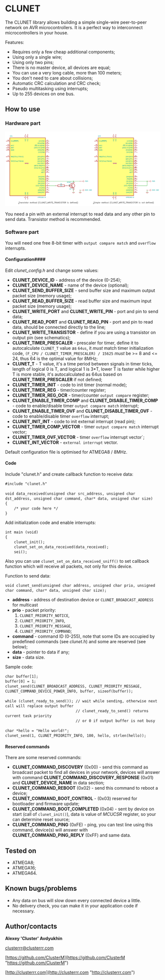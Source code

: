 # CLUNET

The CLUNET library allows building a simple single-wire peer-to-peer network on AVR microcontrollers. It is a perfect way to interconnect microcontrollers in your house.

Features:

* Requires only a few cheap additional components;
* Using only a single wire;
* Using only two pins;
* There is no master device, all devices are equal;
* You can use a very long cable, more than 100 meters;
* You don't need to care about collisions;
* Automatic CRC calculation and CRC check;
* Pseudo multitasking using interrupts;
* Up to 255 devices on one bus.


## How to use

### Hardware part

![Sample schematic](images/sample-schematic.png)

You need a pin with an external interrupt to read data and any other pin to send data. Transistor method is recommended. 


### Software part

You will need one free 8-bit timer with `output compare match` and `overflow` interrupts.


#### Configuration####

Edit *clunet\_config.h* and change some values:

* **CLUNET\_DEVICE\_ID** - address of the device (0-254);
* **CLUNET\_DEVICE\_NAME** - name of the device (optional);
* **CLUNET\_SEND\_BUFFER\_SIZE** - send buffer size and maximum output packet size (memory usage);
* **CLUNET\_READ\_BUFFER\_SIZE** - read buffer size and maximum input packet size (memory usage);
* **CLUNET\_WRITE\_PORT** and **CLUNET\_WRITE\_PIN** - port and pin to send data;
* **CLUNET\_READ\_PORT** and **CLUNET\_READ\_PIN** - port and pin to read data, should be connected directly to the line;
* **CLUNET\_WRITE\_TRANSISTOR** - define if you are using a transistor on output pin (see schematics);
* **CLUNET\_TIMER\_PRESCALER** - prescaler for timer, define it to autocalculate `CLUNET_T` value as `64us`, it *must* match timer initialization code, `(F_CPU / CLUNET_TIMER_PRESCALER) / 15625` *must* be >= 8 and <= 24, thus 64 is the optimal value for 8MHz;
* **CLUNET\_T** - T value, it's a time period between signals in timer ticks, length of logical 0 is T, and logical 1 is 3\*T, lower T is faster while higher T is more stable, it's autocalculated as 64us based on **CLUNET\_TIMER\_PRESCALER** if not defined;
* **CLUNET\_TIMER\_INIT** - code to init timer (normal mode);
* **CLUNET\_TIMER\_REG** - timer/counter register;
* **CLUNET\_TIMER\_REG\_OCR** - timer/counter `output compare` register;
* **CLUNET\_ENABLE\_TIMER\_COMP** and **CLUNET\_DISABLE\_TIMER\_COMP** - code to enable/disable timer `output compare match` interrupt;
* **CLUNET\_ENABLE\_TIMER\_OVF** and **CLUNET\_DISABLE\_TIMER\_OVF** - code to enable/disable timer `overflow` interrupt;
* **CLUNET\_INIT\_INT** - code to init external interrupt (read pin);
* **CLUNET\_TIMER\_COMP\_VECTOR** - timer `output compare match` interrupt vector;
* **CLUNET\_TIMER\_OVF\_VECTOR** - timer `overflow` interrupt vector`;
* **CLUNET\_INT\_VECTOR** - `external interrupt` vector.

Default configuration file is optimised for ATMEGA8 / 8MHz.


#### Code

Include "clunet.h" and create callback function to receive data:

    #include "clunet.h"
    
    void data_received(unsigned char src_address, unsigned char dst_address, unsigned char command, char* data, unsigned char size)
    {
    	/* your code here */
    }

Add initialization code and enable interrupts:

    int main (void)
    {
    	clunet_init();
    	clunet_set_on_data_received(data_received);	
    	sei();

Also you can use `clunet_set_on_data_received_sniff()` to set callback function which will receive all packets, not only for this device.

Function to send data:

	void clunet_send(unsigned char address, unsigned char prio, unsigned char command, char* data, unsigned char size);

* **address** - address of destination device or `CLUNET_BROADCAST_ADDRESS` for multicast
* **prio** - packet priority:
  1. `CLUNET_PRIORITY_NOTICE`,
  2. `CLUNET_PRIORITY_INFO`,
  3. `CLUNET_PRIORITY_MESSAGE`,
  4. `CLUNET_PRIORITY_COMMAND`;
* **command** - command ID (0-255), note that some IDs are occupied by predefined commands (see *clunet.h*) and some are reserved (see below);
* **data** - pointer to data if any;
* **size** - data size.

Sample code:

	char buffer[1];
	buffer[0] = 1;
	clunet_send(CLUNET_BROADCAST_ADDRESS, CLUNET_PRIORITY_MESSAGE, CLUNET_COMMAND_DEVICE_POWER_INFO, buffer, sizeof(buffer));
	
	while (clunet_ready_to_send()); // wait while sending, otherwise next call will replace output buffer
	                                // clunet_ready_to_send() returns current task priority
	                                // or 0 if output buffer is not busy

	char *hello = "Hello world!";
	clunet_send(1, CLUNET_PRIORITY_INFO, 100, hello, strlen(hello));


#### Reserved commands

There are some reserved commands:

* **CLUNET\_COMMAND\_DISCOVERY** (0x00) - send this command as broadcast packet to find all devices in your network, devices will answer with command **CLUNET\_COMMAND\_DISCOVERY\_RESPONSE** (0x01) and **CLUNET\_DEVICE\_NAME** in data section;
* **CLUNET\_COMMAND\_REBOOT** (0x02) - send this command to reboot a device;
* **CLUNET\_COMMAND\_BOOT\_CONTROL** - (0x03) reserved for bootloader and firmware update;
* **CLUNET\_COMMAND\_BOOT\_COMPLETED** (0x04) - sent by device on start (call of `clunet_init()`), data is value of *MCUCSR* register, so your can determine reset source;
* **CLUNET\_COMMAND\_PING** (0xFE) - ping, you can test line using this command, device(s) will answer with **CLUNET\_COMMAND\_PING\_REPLY** (0xFF) and same data.


## Tested on

* ATMEGA8;
* ATMEGA16;
* ATMEGA64.

## Known bugs/problems

* Any data on bus will slow down every connected device a little.
* No delivery check, you can make it in your application code if necessary.

## Author/contacts

**Alexey 'Cluster' Avdyukhin**

clusterrr@clusterrr.com

[https://github.com/ClusterM](https://github.com/ClusterM "https://github.com/ClusterM")

[http://clusterrr.com](http://clusterrr.com "http://clusterrr.com")
